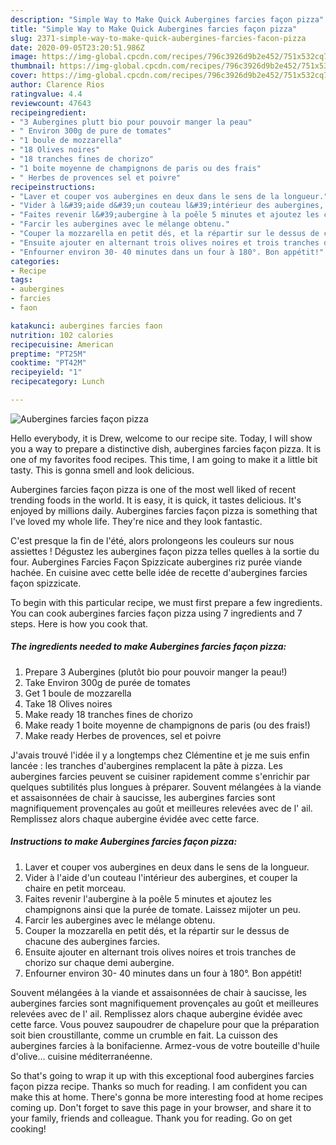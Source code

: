 ```yaml
---
description: "Simple Way to Make Quick Aubergines farcies façon pizza"
title: "Simple Way to Make Quick Aubergines farcies façon pizza"
slug: 2371-simple-way-to-make-quick-aubergines-farcies-facon-pizza
date: 2020-09-05T23:20:51.986Z
image: https://img-global.cpcdn.com/recipes/796c3926d9b2e452/751x532cq70/aubergines-farcies-facon-pizza-photo-principale-de-la-recette.jpg
thumbnail: https://img-global.cpcdn.com/recipes/796c3926d9b2e452/751x532cq70/aubergines-farcies-facon-pizza-photo-principale-de-la-recette.jpg
cover: https://img-global.cpcdn.com/recipes/796c3926d9b2e452/751x532cq70/aubergines-farcies-facon-pizza-photo-principale-de-la-recette.jpg
author: Clarence Rios
ratingvalue: 4.4
reviewcount: 47643
recipeingredient:
- "3 Aubergines plutt bio pour pouvoir manger la peau"
- " Environ 300g de pure de tomates"
- "1 boule de mozzarella"
- "18 Olives noires"
- "18 tranches fines de chorizo"
- "1 boite moyenne de champignons de paris ou des frais"
- " Herbes de provences sel et poivre"
recipeinstructions:
- "Laver et couper vos aubergines en deux dans le sens de la longueur."
- "Vider à l&#39;aide d&#39;un couteau l&#39;intérieur des aubergines, et couper la chaire en petit morceau."
- "Faites revenir l&#39;aubergine à la poêle 5 minutes et ajoutez les champignons ainsi que la purée de tomate. Laissez mijoter un peu."
- "Farcir les aubergines avec le mélange obtenu."
- "Couper la mozzarella en petit dés, et la répartir sur le dessus de chacune des aubergines farcies."
- "Ensuite ajouter en alternant trois olives noires et trois tranches de chorizo sur chaque demi aubergine."
- "Enfourner environ 30- 40 minutes dans un four à 180°. Bon appétit!"
categories:
- Recipe
tags:
- aubergines
- farcies
- faon

katakunci: aubergines farcies faon 
nutrition: 102 calories
recipecuisine: American
preptime: "PT25M"
cooktime: "PT42M"
recipeyield: "1"
recipecategory: Lunch

---
```



![Aubergines farcies façon pizza](https://img-global.cpcdn.com/recipes/796c3926d9b2e452/751x532cq70/aubergines-farcies-facon-pizza-photo-principale-de-la-recette.jpg)

Hello everybody, it is Drew, welcome to our recipe site. Today, I will show you a way to prepare a distinctive dish, aubergines farcies façon pizza. It is one of my favorites food recipes. This time, I am going to make it a little bit tasty. This is gonna smell and look delicious.

Aubergines farcies façon pizza is one of the most well liked of recent trending foods in the world. It is easy, it is quick, it tastes delicious. It's enjoyed by millions daily. Aubergines farcies façon pizza is something that I've loved my whole life. They're nice and they look fantastic.

C&#39;est presque la fin de l&#39;été, alors prolongeons les couleurs sur nous assiettes ! Dégustez les aubergines façon pizza telles quelles à la sortie du four. Aubergines Farcies Façon Spizzicate aubergines riz purée viande hachée. En cuisine avec cette belle idée de recette d&#39;aubergines farcies façon spizzicate.


To begin with this particular recipe, we must first prepare a few ingredients. You can cook aubergines farcies façon pizza using 7 ingredients and 7 steps. Here is how you cook that.

<!--inarticleads1-->

##### The ingredients needed to make Aubergines farcies façon pizza:

1. Prepare 3 Aubergines (plutôt bio pour pouvoir manger la peau!)
1. Take  Environ 300g de purée de tomates
1. Get 1 boule de mozzarella
1. Take 18 Olives noires
1. Make ready 18 tranches fines de chorizo
1. Make ready 1 boite moyenne de champignons de paris (ou des frais!)
1. Make ready  Herbes de provences, sel et poivre


J&#39;avais trouvé l&#39;idée il y a longtemps chez Clémentine et je me suis enfin lancée : les tranches d&#39;aubergines remplacent la pâte à pizza. Les aubergines farcies peuvent se cuisiner rapidement comme s&#39;enrichir par quelques subtilités plus longues à préparer. Souvent mélangées à la viande et assaisonnées de chair à saucisse, les aubergines farcies sont magnifiquement provençales au goût et meilleures relevées avec de l&#39; ail. Remplissez alors chaque aubergine évidée avec cette farce. 

<!--inarticleads2-->

##### Instructions to make Aubergines farcies façon pizza:

1. Laver et couper vos aubergines en deux dans le sens de la longueur.
1. Vider à l&#39;aide d&#39;un couteau l&#39;intérieur des aubergines, et couper la chaire en petit morceau.
1. Faites revenir l&#39;aubergine à la poêle 5 minutes et ajoutez les champignons ainsi que la purée de tomate. Laissez mijoter un peu.
1. Farcir les aubergines avec le mélange obtenu.
1. Couper la mozzarella en petit dés, et la répartir sur le dessus de chacune des aubergines farcies.
1. Ensuite ajouter en alternant trois olives noires et trois tranches de chorizo sur chaque demi aubergine.
1. Enfourner environ 30- 40 minutes dans un four à 180°. Bon appétit!


Souvent mélangées à la viande et assaisonnées de chair à saucisse, les aubergines farcies sont magnifiquement provençales au goût et meilleures relevées avec de l&#39; ail. Remplissez alors chaque aubergine évidée avec cette farce. Vous pouvez saupoudrer de chapelure pour que la préparation soit bien croustillante, comme un crumble en fait. La cuisson des aubergines farcies à la bonifacienne. Armez-vous de votre bouteille d&#39;huile d&#39;olive… cuisine méditerranéenne. 

So that's going to wrap it up with this exceptional food aubergines farcies façon pizza recipe. Thanks so much for reading. I am confident you can make this at home. There's gonna be more interesting food at home recipes coming up. Don't forget to save this page in your browser, and share it to your family, friends and colleague. Thank you for reading. Go on get cooking!
